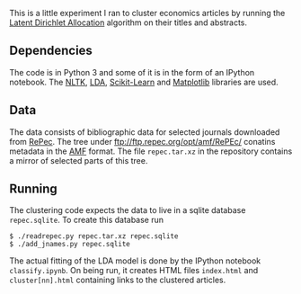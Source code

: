 This is a little experiment I ran to cluster economics articles by running the [Latent Dirichlet Allocation](http://en.wikipedia.org/wiki/Latent_Dirichlet_allocation) algorithm on their titles and abstracts.

## Dependencies

The code is in Python 3 and some of it is in the form of an IPython notebook. The [NLTK](http://www.nltk.org/), [LDA](https://pypi.python.org/pypi/lda), [Scikit-Learn](http://scikit-learn.org/) and [Matplotlib](http://matplotlib.org/) libraries are used.

## Data

The data consists of bibliographic data for selected journals downloaded from [RePec](http://repec.org/). The tree under ftp://ftp.repec.org/opt/amf/RePEc/ conatins metadata in the [AMF](http://amf.openlib.org/doc/ebisu.html) format. The file `repec.tar.xz` in the repository contains a mirror of selected parts of this tree.

## Running

The clustering code expects the data to live in a sqlite database `repec.sqlite`. To create this database run

    $ ./readrepec.py repec.tar.xz repec.sqlite
    $ ./add_jnames.py repec.sqlite

The actual fitting of the LDA model is done by the IPython notebook `classify.ipynb`. On being run, it creates HTML files `index.html` and `cluster[nn].html` containing links to the clustered articles.
